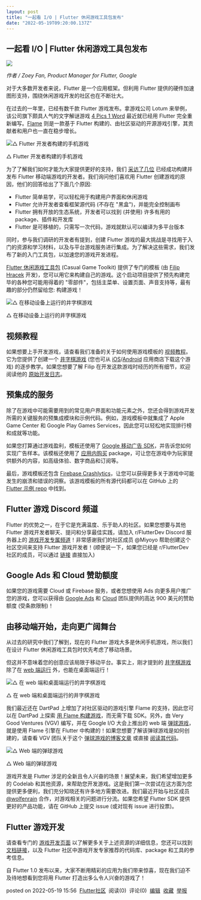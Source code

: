 ```yaml
---
layout: post
title: "一起看 I/O | Flutter 休闲游戏工具包发布"
date: "2022-05-19T09:20:00.137Z"
---
```

一起看 I/O | Flutter 休闲游戏工具包发布
---------------------------

![](https://devrel.andfun.cn/devrel/posts/2022/05/dSsVED.png)

_作者 / Zoey Fan, Product Manager for Flutter, Google_

对于大多数开发者来说，Flutter 是一个应用框架。但利用 Flutter 提供的硬件加速图形支持，围绕休闲游戏开发的社区也在不断壮大。

在过去的一年里，已经有数千款 Flutter 游戏发布。拿游戏公司 Lotum 来举例，该公司旗下颇具人气的文字解谜游戏 [4 Pics 1 Word](https://flutter.dev/showcase/lotum) 最近就已经用 Flutter 完全重新编写。[Flame](https://flame-engine.org/) 则是一款基于 Flutter 构建的、由社区驱动的开源游戏引擎，其贡献者和用户也一直在稳步增长。

![△ Flutter 开发者构建的手机游戏](https://devrel.andfun.cn/devrel/posts/2022/05/7PH1QO.png)

△ Flutter 开发者构建的手机游戏

为了了解我们如何才能为大家提供更好的支持，我们 [采访了几位](https://medium.com/flutter/perspectives-from-early-adopters-of-flutter-as-a-game-development-tool-f95fb3406d51) 已经成功构建并发布 Flutter 移动端游戏的开发者。我们询问他们喜欢用 Flutter 创建游戏的原因，他们的回答给出了下面几个原因:

*   Flutter 简单易学，可以轻松用于构建用户界面和休闲游戏
*   Flutter 允许开发者查看框架源代码 (不存在 "黑盒")，并能完全控制画布
*   Flutter 拥有开放的生态系统，开发者可以找到 (并使用) 许多有用的 package、插件和开发库
*   Flutter 是可移植的，只需写一次代码，游戏就默认可以编译为多平台版本

同时，参与我们调研的开发者有提到，创建 Flutter 游戏的最大挑战是寻找用于入门的资源和学习材料，以及与平台游戏服务进行集成。为了解决这些需求，我们发布了新的入门工具包，以加速您的游戏开发进程。

[Flutter 休闲游戏工具包](http://flutter.dev/games) (Casual Game Toolkit) 提供了专门的模板 (由 [Filip Hracek](https://github.com/filiph) 开发)，您可以用它来构建自己的游戏。这个启动项目提供了预先构建完毕的各种您可能用得着的 "零部件"，包括主菜单、设置页面、声音支持等，最有趣的部分仍然留给您: 构建游戏！

![△ 在移动设备上运行的井字棋游戏](https://devrel.andfun.cn/devrel/posts/2022/05/qmT3RE.png)

△ 在移动设备上运行的井字棋游戏

**视频教程**
--------

如果想要上手开发游戏，请查看我们准备的关于如何使用游戏模板的 [视频教程](https://youtu.be/zGgeBNiRy-8)。它为您提供了创建一个 [井字棋游戏](https://github.com/filiph/tictactoe) (您也可从 [iOS](https://apps.apple.com/us/app/tic-tac-toe-puzzle-game/id1611729977)/[Android](https://play.google.com/store/apps/details?id=dev.flutter.tictactoe) 应用商店下载这个游戏) 的逐步教学。如果您想要了解 Filip 在开发这款游戏时经历的所有细节，欢迎阅读他的 [原始开发日志](https://docs.google.com/document/d/e/2PACX-1vRM-pZYVNOcJhCh5-ZHt8jGwWpNvx4KtpJZECHmaUPn9PIOgdTThK5OBRblCM6PQC4skqDRdW0lJnyM/pub)。

**预集成的服务**
----------

除了在游戏中可能需要用到的常见用户界面和功能元素之外，您还会得到游戏开发所需的关键服务的预集成模块和示例代码。例如，游戏模板中就集成了 Apple Game Center 和 Google Play Games Services，因此您可以轻松地实现排行榜和成就等功能。

如果您打算通过游戏盈利，模板还使用了 [Google 移动广告 SDK](https://pub.flutter-io.cn/packages/google_mobile_ads)，并告诉您如何实现广告样本。该模板还使用了 [应用内购买](https://pub.flutter-io.cn/packages/in_app_purchase) package，可让您在游戏中为玩家提供额外的内容，如高级体验、数字商品和订阅等。

最后，游戏模板还包含 [Firebase Crashlytics](https://pub.flutter-io.cn/packages/firebase_crashlytics)，让您可以获得更多关于游戏中可能发生的崩溃和错误的洞察。该游戏模板的所有源代码都可以在 GitHub 上的 [Flutter 示例 repo](https://github.com/flutter/samples/tree/master/game_template#readme) 中找到。

**Flutter 游戏 Discord 频道**
-------------------------

Flutter 的优势之一，在于它是充满温度、乐于助人的社区。如果您想要与其他 Flutter 游戏开发者聊天、提问和分享最佳实践，请加入 r/FlutterDev Discord 服务器上的 [游戏开发专属频道](https://discord.gg/WY5NwwjBQz)！非常感谢我们的社区成员 @Miyoyo 帮助创建这个社区空间来支持 Flutter 游戏开发者！(顺便说一下，如果您已经是 r/FlutterDev 社区的成员，可以通过 [链接](https://discord.com/channels/420324994703163402/964110538986651658) 直接加入)

**Google Ads 和 Cloud 赞助额度**
---------------------------

如果您的游戏需要 Cloud 或 Firebase 服务，或者您想使用 Ads 向更多用户推广您的游戏，您可以获得由 [Google Ads](https://ads.google.com/intl/en_us/home/flutter/#!/) 和 [Cloud](https://cloud.google.com/free?utm_source=flutter&utm_medium=display&utm_campaign=FY22-Q2-flutter-games_get-started&utm_content=-&utm_term=-) 团队提供的高达 900 美元的赞助额度 (受条款限制)！

**由移动端开始，走向更广阔舞台**
------------------

从过去的研究中我们了解到，现在的 Flutter 游戏大多是休闲手机游戏，所以我们在设计 Flutter 休闲游戏工具包时优先考虑了移动场景。

但这并不意味着您的创意应该局限于移动平台。事实上，刚才提到的 [井字棋游戏](https://github.com/filiph/tictactoe) 除了在 [web 端运行](https://filiph.github.io/tictactoe/) 外，也能在桌面端运行！

![△ 在 web 端和桌面端运行的井字棋游戏](https://devrel.andfun.cn/devrel/posts/2022/05/GwGAuu.png)

△ 在 web 端和桌面端运行的井字棋游戏

我们最近还在 DartPad 上增加了对社区驱动的游戏引擎 Flame 的支持，因此您可以在 DartPad 上探索 [用 Flame 构建游戏](https://dartpad.dev/?id=3e52ca7b51ba15f989ad880b8b3314a2)，而无需下载 SDK。另外，由 Very Good Ventures (VGV) 编写，并在 Google I/O 大会上推出的 web 端 [弹球游戏](https://pinball.flutter.dev/)，就是使用 Flame 引擎在 Flutter 中构建的！如果您想要了解该弹球游戏是如何创建的，请查看 VGV 团队关于这个 [弹球游戏的博客文章](https://medium.com/flutter/i-o-pinball-powered-by-flutter-and-firebase-d22423f3f5d) 或直接 [阅读其代码](https://github.com/flutter/pinball)。

![△ Web 端的弹球游戏](https://devrel.andfun.cn/devrel/posts/2022/05/tzNjv7.png)

△ Web 端的弹球游戏

游戏开发是 Flutter 涉足的全新且令人兴奋的场景！展望未来，我们希望增加更多的 Codelab 和其他资源，来帮助您开发游戏。这是我们第一次尝试在这方面为您提供更多便利，我们充分知晓还有许多地方需要改进。我们最近开始与社区成员 [@wolfenrain](https://github.com/wolfenrain) 合作，对游戏相关的问题进行分流。如果您希望 Flutter SDK 提供更好的产品功能，请在 GitHub 上提交 issue (或对现有 issue 进行投票)。

**Flutter 游戏开发**
----------------

请查看专门的 [游戏开发页面](http://flutter.dev/games) 以了解更多关于上述资源的详细信息，您还可以找到 [文档链接](http://docs.flutter.dev/resources/games-toolkit)，以及 Flutter 社区中游戏开发专家推荐的代码库、package 和工具的参考信息。

自 Flutter 1.0 发布以来，大家不断用精彩的应用为我们带来惊喜，现在我们迫不及待地想看到您将用 Flutter 打造出多么令人兴奋的游戏了！

posted on 2022-05-19 15:56  [Flutter社区](https://www.cnblogs.com/flutterdev/)  阅读(0)  评论(0)  [编辑](https://i.cnblogs.com/EditPosts.aspx?postid=16288860)  [收藏](javascript:void(0))  [举报](javascript:void(0))